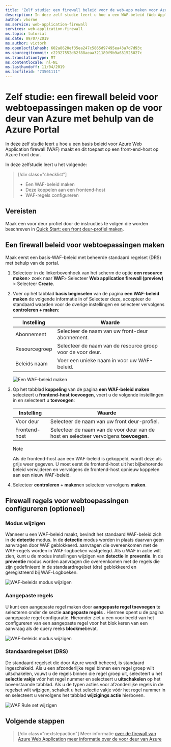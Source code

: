 ```yaml
---
title: 'Zelf studie: een firewall beleid voor de web-app maken voor Azure front deur met behulp van de Azure Portal'
description: In deze zelf studie leert u hoe u een WAF-beleid (Web Application firewall) kunt maken met behulp van de Azure Portal.
author: vhorne
ms.service: web-application-firewall
services: web-application-firewall
ms.topic: tutorial
ms.date: 09/07/2019
ms.author: victorh
ms.openlocfilehash: 602a8620ef35ea247c5865d97495ea43a7d7d93c
ms.sourcegitcommit: c22327552d62f88aeaa321189f9b9a631525027c
ms.translationtype: MT
ms.contentlocale: nl-NL
ms.lasthandoff: 11/04/2019
ms.locfileid: "73501111"
---
```

# <a name="tutorial-create-a-web-application-firewall-policy-on-azure-front-door-using-the-azure-portal"></a>Zelf studie: een firewall beleid voor webtoepassingen maken op de voor deur van Azure met behulp van de Azure Portal

In deze zelf studie leert u hoe u een basis beleid voor Azure Web Application firewall (WAF) maakt en dit toepast op een front-end-host op Azure front deur.

In deze zelfstudie leert u het volgende:

> [!div class="checklist"]
> * Een WAF-beleid maken
> * Deze koppelen aan een frontend-host
> * WAF-regels configureren

## <a name="prerequisites"></a>Vereisten

Maak een voor deur profiel door de instructies te volgen die worden beschreven in [Quick Start: een front deur-profiel maken](../../frontdoor/quickstart-create-front-door.md). 

## <a name="create-a-web-application-firewall-policy"></a>Een firewall beleid voor webtoepassingen maken

Maak eerst een basis-WAF-beleid met beheerde standaard regelset (DRS) met behulp van de portal. 

1. Selecteer in de linkerbovenhoek van het scherm de optie **een resource maken**> zoek naar **WAF**> Selecteer **Web application firewall (preview)** > Selecteer **Create**.
2. Voer op het tabblad **basis beginselen** van de pagina **een WAF-beleid maken** de volgende informatie in of Selecteer deze, accepteer de standaard waarden voor de overige instellingen en selecteer vervolgens **controleren + maken**:

    | Instelling                 | Waarde                                              |
    | ---                     | ---                                                |
    | Abonnement            |Selecteer de naam van uw front-deur abonnement.|
    | Resourcegroep          |Selecteer de naam van de resource groep voor de voor deur.|
    | Beleids naam             |Voer een unieke naam in voor uw WAF-beleid.|

   ![Een WAF-beleid maken](../media/waf-front-door-create-portal/basic.png)

3. Op het tabblad **koppeling** van de pagina **een WAF-beleid maken** selecteert u **frontend-host toevoegen**, voert u de volgende instellingen in en selecteert u **toevoegen**:

    | Instelling                 | Waarde                                              |
    | ---                     | ---                                                |
    | Voor deur              | Selecteer de naam van uw front deur-profiel.|
    | Frontend-host           | Selecteer de naam van de voor deur van de host en selecteer vervolgens **toevoegen**.|
    
    > [!NOTE]
    > Als de frontend-host aan een WAF-beleid is gekoppeld, wordt deze als grijs weer gegeven. U moet eerst de frontend-host uit het bijbehorende beleid verwijderen en vervolgens de frontend-host opnieuw koppelen aan een nieuw WAF-beleid.
1. Selecteer **controleren + maken**en selecteer vervolgens **maken**.

## <a name="configure-web-application-firewall-rules-optional"></a>Firewall regels voor webtoepassingen configureren (optioneel)

### <a name="change-mode"></a>Modus wijzigen

Wanneer u een WAF-beleid maakt, bevindt het standaard WAF-beleid zich in de **detectie** modus. In de **detectie** modus worden in plaats daarvan geen aanvragen door WAF geblokkeerd. aanvragen die overeenkomen met de WAF-regels worden in WAF-logboeken vastgelegd.
Als u WAF in actie wilt zien, kunt u de modus instellingen wijzigen van **detectie** in **preventie**. In de **preventie** modus worden aanvragen die overeenkomen met de regels die zijn gedefinieerd in de standaardregelset (drs) geblokkeerd en geregistreerd bij WAF-Logboeken.

 ![WAF-beleids modus wijzigen](../media/waf-front-door-create-portal/policy.png)

### <a name="custom-rules"></a>Aangepaste regels

U kunt een aangepaste regel maken door **aangepaste regel toevoegen** te selecteren onder de sectie **aangepaste regels** . Hiermee opent u de pagina aangepaste regel configuratie. Hieronder ziet u een voor beeld van het configureren van een aangepaste regel voor het blok keren van een aanvraag als de query reeks **blockme**bevat.

![WAF-beleids modus wijzigen](../media/waf-front-door-create-portal/customquerystring2.png)

### <a name="default-rule-set-drs"></a>Standaardregelset (DRS)

De standaard regelset die door Azure wordt beheerd, is standaard ingeschakeld. Als u een afzonderlijke regel binnen een regel groep wilt uitschakelen, vouwt u de regels binnen die regel groep uit, selecteert u het **selectie vakje** vóór het regel nummer en selecteert u **uitschakelen** op het bovenstaande tabblad. Als u de typen acties voor afzonderlijke regels in de regelset wilt wijzigen, schakelt u het selectie vakje vóór het regel nummer in en selecteert u vervolgens het tabblad **wijzigings actie** hierboven.

 ![WAF Rule set wijzigen](../media/waf-front-door-create-portal/managed2.png)

## <a name="next-steps"></a>Volgende stappen

> [!div class="nextstepaction"]
> Meer informatie [over de firewall van Azure Web Application](../overview.md)
> [meer informatie over de voor deur van Azure](../../frontdoor/front-door-overview.md)